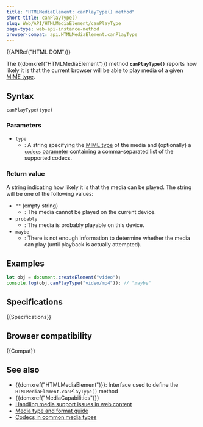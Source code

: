 ```yaml
---
title: "HTMLMediaElement: canPlayType() method"
short-title: canPlayType()
slug: Web/API/HTMLMediaElement/canPlayType
page-type: web-api-instance-method
browser-compat: api.HTMLMediaElement.canPlayType
---
```


{{APIRef("HTML DOM")}}

The {{domxref("HTMLMediaElement")}} method **`canPlayType()`** reports how likely it is that the current browser will be able to play media of a given [MIME type](/en-US/docs/Web/HTTP/Guides/MIME_types).

## Syntax

```js-nolint
canPlayType(type)
```

### Parameters

- `type`
  - : A string specifying the [MIME type](/en-US/docs/Web/HTTP/Guides/MIME_types) of the media and (optionally) a [`codecs` parameter](/en-US/docs/Web/Media/Guides/Formats/codecs_parameter) containing a comma-separated list of the supported codecs.

### Return value

A string indicating how likely it is that the media can be played.
The string will be one of the following values:

- `""` (empty string)
  - : The media cannot be played on the current device.
- `probably`
  - : The media is probably playable on this device.
- `maybe`
  - : There is not enough information to determine whether the media can play (until playback is actually attempted).

## Examples

```js
let obj = document.createElement("video");
console.log(obj.canPlayType("video/mp4")); // "maybe"
```

## Specifications

{{Specifications}}

## Browser compatibility

{{Compat}}

## See also

- {{domxref("HTMLMediaElement")}}: Interface used to define the `HTMLMediaElement.canPlayType()` method
- {{domxref("MediaCapabilities")}}
- [Handling media support issues in web content](/en-US/docs/Web/Media/Guides/Formats/Support_issues)
- [Media type and format guide](/en-US/docs/Web/Media/Guides/Formats)
- [Codecs in common media types](/en-US/docs/Web/Media/Guides/Formats/codecs_parameter)
